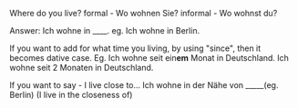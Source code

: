 Where do you live?
formal - Wo wohnen Sie?
informal - Wo wohnst du?

Answer:
Ich wohne in ____. eg. Ich wohne in Berlin.

If you want to add for what time you living, by using "since", then it becomes dative case.
Eg. 
Ich wohne seit ein**em** Monat in Deutschland.
Ich wohne seit 2 Monaten in Deutschland.


If you want to say - I live close to...
Ich wohne in der Nähe von _____(eg. Berlin)  (I live in the closeness of)